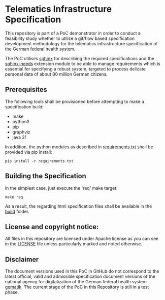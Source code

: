 # Telematics Infrastructure Specification

This repository is part of a PoC demonstrator in order to conduct a feasibility study whether to utilize a git/flow based specification development methodology for the telematics infrastructure specification of the German federal health system.

The PoC utilises [sphinx](https://www.sphinx-doc.org/en/master/index.html) for describing the required specifications and the [sphinx-needs](https://sphinx-needs.readthedocs.io/en/latest/index.html) extension module to be able to manage requirements which is essential for specifying a robust system, targeted to process delicate personal data of about 80 million German citizens.

## Prerequisites

The following tools shall be provisioned before attempting to make a specification build:
- make
- python3
- pip
- graphviz
- java 21

In addition, the python modules as described in [requirements.txt](requirements.txt) shall be provided via pip install:
```
pip install -r requirements.txt
```

## Building the Specification

In the simplest case, just execute the 'req' make target:
```
make req
```

As a result, the regarding html specification files shall be available in the [build](build/) folder.

## License and copyright notice:

All files in this repository are licensed under Apache license as you can see in the [LICENSE](LICENSE) file unless particularly marked and noted otherwise.

## Disclaimer

The document versions used in this PoC in GitHub do not correspond to the latest official, valid and admissible specification document versions of the national agency for digitalization of the German federal health system [gematik](https://www.gematik.de/). The current stage of the PoC in this Repository is still in a test phase.